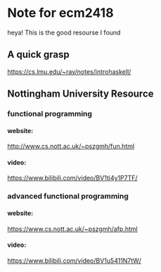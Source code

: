 # Note for ecm2418

heya!
This is the good resourse I found
## A quick grasp
https://cs.lmu.edu/~ray/notes/introhaskell/

## Nottingham University Resource
### functional programming

#### website:

http://www.cs.nott.ac.uk/~pszgmh/fun.html

#### video:
https://www.bilibili.com/video/BV1ti4y1P7TF/

### advanced functional programming

#### website:

https://www.cs.nott.ac.uk/~pszgmh/afp.html

#### video:
https://www.bilibili.com/video/BV1u5411N7tW/



